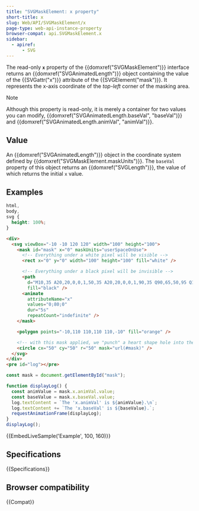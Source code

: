 ```yaml
---
title: "SVGMaskElement: x property"
short-title: x
slug: Web/API/SVGMaskElement/x
page-type: web-api-instance-property
browser-compat: api.SVGMaskElement.x
sidebar:
  - apiref:
      - SVG
---
```


The read-only **`x`** property of the {{domxref("SVGMaskElement")}} interface returns an {{domxref("SVGAnimatedLength")}} object containing the value of the {{SVGattr("x")}} attribute of the {{SVGElement("mask")}}. It represents the x-axis coordinate of the _top-left_ corner of the masking area.

> [!NOTE]
> Although this property is read-only, it is merely a container for two values you can modify, {{domxref("SVGAnimatedLength.baseVal", "baseVal")}} and {{domxref("SVGAnimatedLength.animVal", "animVal")}}.

## Value

An {{domxref("SVGAnimatedLength")}} object in the coordinate system defined by {{domxref("SVGMaskElement.maskUnits")}}. The `baseVal` property of this object returns an {{domxref("SVGLength")}}, the value of which returns the initial `x` value.

## Examples

```css hidden
html,
body,
svg {
  height: 100%;
}
```

```html
<div>
  <svg viewBox="-10 -10 120 120" width="100" height="100">
    <mask id="mask" x="0" maskUnits="userSpaceOnUse">
      <!-- Everything under a white pixel will be visible -->
      <rect x="0" y="0" width="100" height="100" fill="white" />

      <!-- Everything under a black pixel will be invisible -->
      <path
        d="M10,35 A20,20,0,0,1,50,35 A20,20,0,0,1,90,35 Q90,65,50,95 Q10,65,10,35 Z"
        fill="black" />
      <animate
        attributeName="x"
        values="0;80;0"
        dur="5s"
        repeatCount="indefinite" />
    </mask>

    <polygon points="-10,110 110,110 110,-10" fill="orange" />

    <!-- with this mask applied, we "punch" a heart shape hole into the circle -->
    <circle cx="50" cy="50" r="50" mask="url(#mask)" />
  </svg>
</div>
<pre id="log"></pre>
```

```js
const mask = document.getElementById("mask");

function displayLog() {
  const animValue = mask.x.animVal.value;
  const baseValue = mask.x.baseVal.value;
  log.textContent = `The 'x.animVal' is ${animValue}.\n`;
  log.textContent += `The 'x.baseVal' is ${baseValue}.`;
  requestAnimationFrame(displayLog);
}
displayLog();
```

{{EmbedLiveSample('Example', 100, 160)}}

## Specifications

{{Specifications}}

## Browser compatibility

{{Compat}}

